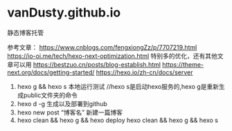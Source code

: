 # vanDusty.github.io
静态博客托管

参考文章：
https://www.cnblogs.com/fengxiongZz/p/7707219.html
https://io-oi.me/tech/hexo-next-optimization.html 特别多的优化，还有其他文章可以用
https://bestzuo.cn/posts/blog-establish.html
https://theme-next.org/docs/getting-started/
https://hexo.io/zh-cn/docs/server

1. hexo g && hexo s 本地运行测试 //hexo s是启动hexo服务的,hexo g是重新生成public文件夹的命令
1. hexo d -g 生成以及部署到github
1. hexo new post “博客名” 新建一篇博客
1. hexo clean && hexo g && hexo deploy
hexo clean && hexo g && hexo s